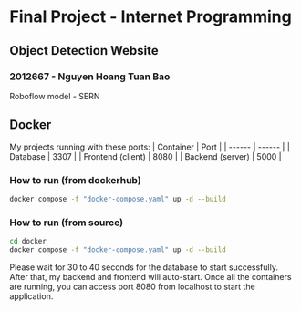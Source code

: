 # Final Project - Internet Programming 
## Object Detection Website
### 2012667 - Nguyen Hoang Tuan Bao
Roboflow model - SERN

## Docker
My projects running with these ports:
| Container | Port |
| ------ | ------ |
| Database | 3307 |
| Frontend (client) | 8080 |
| Backend (server) | 5000 |
### How to run (from dockerhub)
```sh
docker compose -f "docker-compose.yaml" up -d --build 
```
### How to run (from source)
```sh
cd docker
docker compose -f "docker-compose.yaml" up -d --build 
```
Please wait for 30 to 40 seconds for the database to start successfully. After that, my backend and frontend will auto-start.
Once all the containers are running, you can access port 8080 from localhost to start the application.

